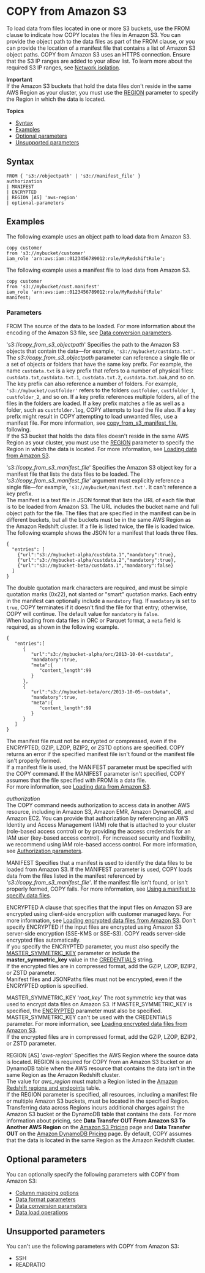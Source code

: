 # COPY from Amazon S3<a name="copy-parameters-data-source-s3"></a>

To load data from files located in one or more S3 buckets, use the FROM clause to indicate how COPY locates the files in Amazon S3\. You can provide the object path to the data files as part of the FROM clause, or you can provide the location of a manifest file that contains a list of Amazon S3 object paths\. COPY from Amazon S3 uses an HTTPS connection\. Ensure that the S3 IP ranges are added to your allow list\. To learn more about the required S3 IP ranges, see [ Network isolation](https://docs.aws.amazon.com/redshift/latest/mgmt/security-network-isolation.html#network-isolation)\.

**Important**  
If the Amazon S3 buckets that hold the data files don't reside in the same AWS Region as your cluster, you must use the [REGION](#copy-region) parameter to specify the Region in which the data is located\. 

**Topics**
+ [Syntax](#copy-parameters-data-source-s3-syntax)
+ [Examples](#copy-parameters-data-source-s3-examples)
+ [Optional parameters](#copy-parameters-data-source-s3-optional-parms)
+ [Unsupported parameters](#copy-parameters-data-source-s3-unsupported-parms)

## Syntax<a name="copy-parameters-data-source-s3-syntax"></a>

```
FROM { 's3://objectpath' | 's3://manifest_file' }
authorization
| MANIFEST
| ENCRYPTED
| REGION [AS] 'aws-region'
| optional-parameters
```

## Examples<a name="copy-parameters-data-source-s3-examples"></a>

The following example uses an object path to load data from Amazon S3\. 

```
copy customer
from 's3://mybucket/customer' 
iam_role 'arn:aws:iam::0123456789012:role/MyRedshiftRole';
```

The following example uses a manifest file to load data from Amazon S3\. 

```
copy customer
from 's3://mybucket/cust.manifest' 
iam_role 'arn:aws:iam::0123456789012:role/MyRedshiftRole'
manifest;
```

### Parameters<a name="copy-parameters-data-source-s3-parameters"></a>

FROM  <a name="copy-parameters-from"></a>
The source of the data to be loaded\. For more information about the encoding of the Amazon S3 file, see [Data conversion parameters](copy-parameters-data-conversion.md)\.

's3://*copy\_from\_s3\_objectpath*'   <a name="copy-s3-objectpath"></a>
Specifies the path to the Amazon S3 objects that contain the data—for example, `'s3://mybucket/custdata.txt'`\. The *s3://copy\_from\_s3\_objectpath* parameter can reference a single file or a set of objects or folders that have the same key prefix\. For example, the name `custdata.txt` is a key prefix that refers to a number of physical files: `custdata.txt`,`custdata.txt.1`, `custdata.txt.2`, `custdata.txt.bak`,and so on\. The key prefix can also reference a number of folders\. For example, `'s3://mybucket/custfolder'` refers to the folders `custfolder`, `custfolder_1`, `custfolder_2`, and so on\. If a key prefix references multiple folders, all of the files in the folders are loaded\. If a key prefix matches a file as well as a folder, such as `custfolder.log`, COPY attempts to load the file also\. If a key prefix might result in COPY attempting to load unwanted files, use a manifest file\. For more information, see [copy_from_s3_manifest_file](#copy-manifest-file), following\.   
If the S3 bucket that holds the data files doesn't reside in the same AWS Region as your cluster, you must use the [REGION](#copy-region) parameter to specify the Region in which the data is located\.
For more information, see [Loading data from Amazon S3](t_Loading-data-from-S3.md)\.

's3://*copy\_from\_s3\_manifest\_file*'   <a name="copy-manifest-file"></a>
Specifies the Amazon S3 object key for a manifest file that lists the data files to be loaded\. The *'s3://*copy\_from\_s3\_manifest\_file'** argument must explicitly reference a single file—for example, `'s3://mybucket/manifest.txt'`\. It can't reference a key prefix\.  
The manifest is a text file in JSON format that lists the URL of each file that is to be loaded from Amazon S3\. The URL includes the bucket name and full object path for the file\. The files that are specified in the manifest can be in different buckets, but all the buckets must be in the same AWS Region as the Amazon Redshift cluster\. If a file is listed twice, the file is loaded twice\. The following example shows the JSON for a manifest that loads three files\.   

```
{
  "entries": [
    {"url":"s3://mybucket-alpha/custdata.1","mandatory":true},
    {"url":"s3://mybucket-alpha/custdata.2","mandatory":true},
    {"url":"s3://mybucket-beta/custdata.1","mandatory":false}
  ]
}
```
The double quotation mark characters are required, and must be simple quotation marks \(0x22\), not slanted or "smart" quotation marks\. Each entry in the manifest can optionally include a `mandatory` flag\. If `mandatory` is set to `true`, COPY terminates if it doesn't find the file for that entry; otherwise, COPY will continue\. The default value for `mandatory` is `false`\.   
When loading from data files in ORC or Parquet format, a `meta` field is required, as shown in the following example\.  

```
{  
   "entries":[  
      {  
         "url":"s3://mybucket-alpha/orc/2013-10-04-custdata",
         "mandatory":true,
         "meta":{  
            "content_length":99
         }
      },
      {  
         "url":"s3://mybucket-beta/orc/2013-10-05-custdata",
         "mandatory":true,
         "meta":{  
            "content_length":99
         }
      }
   ]
}
```
The manifest file must not be encrypted or compressed, even if the ENCRYPTED, GZIP, LZOP, BZIP2, or ZSTD options are specified\. COPY returns an error if the specified manifest file isn't found or the manifest file isn't properly formed\.   
If a manifest file is used, the MANIFEST parameter must be specified with the COPY command\. If the MANIFEST parameter isn't specified, COPY assumes that the file specified with FROM is a data file\.   
For more information, see [Loading data from Amazon S3](t_Loading-data-from-S3.md)\.

*authorization*  
The COPY command needs authorization to access data in another AWS resource, including in Amazon S3, Amazon EMR, Amazon DynamoDB, and Amazon EC2\. You can provide that authorization by referencing an AWS Identity and Access Management \(IAM\) role that is attached to your cluster \(role\-based access control\) or by providing the access credentials for an IAM user \(key\-based access control\)\. For increased security and flexibility, we recommend using IAM role\-based access control\. For more information, see [Authorization parameters](copy-parameters-authorization.md)\.

MANIFEST  <a name="copy-manifest"></a>
Specifies that a manifest is used to identify the data files to be loaded from Amazon S3\. If the MANIFEST parameter is used, COPY loads data from the files listed in the manifest referenced by *'s3://copy\_from\_s3\_manifest\_file'*\. If the manifest file isn't found, or isn't properly formed, COPY fails\. For more information, see [Using a manifest to specify data files](loading-data-files-using-manifest.md)\.

ENCRYPTED  <a name="copy-encrypted"></a>
A clause that specifies that the input files on Amazon S3 are encrypted using client\-side encryption with customer managed keys\. For more information, see [Loading encrypted data files from Amazon S3](c_loading-encrypted-files.md)\. Don't specify ENCRYPTED if the input files are encrypted using Amazon S3 server\-side encryption \(SSE\-KMS or SSE\-S3\)\. COPY reads server\-side encrypted files automatically\.  
If you specify the ENCRYPTED parameter, you must also specify the [MASTER_SYMMETRIC_KEY](#copy-master-symmetric-key) parameter or include the **master\_symmetric\_key** value in the [CREDENTIALS](copy-parameters-authorization.md#copy-credentials) string\.  
If the encrypted files are in compressed format, add the GZIP, LZOP, BZIP2, or ZSTD parameter\.  
Manifest files and JSONPaths files must not be encrypted, even if the ENCRYPTED option is specified\.

MASTER\_SYMMETRIC\_KEY '*root\_key*'  <a name="copy-master-symmetric-key"></a>
The root symmetric key that was used to encrypt data files on Amazon S3\. If MASTER\_SYMMETRIC\_KEY is specified, the [ENCRYPTED](#copy-encrypted) parameter must also be specified\. MASTER\_SYMMETRIC\_KEY can't be used with the CREDENTIALS parameter\. For more information, see [Loading encrypted data files from Amazon S3](c_loading-encrypted-files.md)\.  
If the encrypted files are in compressed format, add the GZIP, LZOP, BZIP2, or ZSTD parameter\.

REGION \[AS\] '*aws\-region*'  <a name="copy-region"></a>
Specifies the AWS Region where the source data is located\. REGION is required for COPY from an Amazon S3 bucket or an DynamoDB table when the AWS resource that contains the data isn't in the same Region as the Amazon Redshift cluster\.   
The value for *aws\_region* must match a Region listed in the [Amazon Redshift regions and endpoints](https://docs.aws.amazon.com/general/latest/gr/rande.html#redshift_region) table\.  
If the REGION parameter is specified, all resources, including a manifest file or multiple Amazon S3 buckets, must be located in the specified Region\.   
Transferring data across Regions incurs additional charges against the Amazon S3 bucket or the DynamoDB table that contains the data\. For more information about pricing, see **Data Transfer OUT From Amazon S3 To Another AWS Region** on the [Amazon S3 Pricing](https://aws.amazon.com/s3/pricing/) page and **Data Transfer OUT** on the [Amazon DynamoDB Pricing](https://aws.amazon.com/dynamodb/pricing/) page\. 
By default, COPY assumes that the data is located in the same Region as the Amazon Redshift cluster\. 

## Optional parameters<a name="copy-parameters-data-source-s3-optional-parms"></a>

You can optionally specify the following parameters with COPY from Amazon S3: 
+ [Column mapping options](copy-parameters-column-mapping.md)
+ [Data format parameters](copy-parameters-data-format.md#copy-data-format-parameters)
+ [Data conversion parameters](copy-parameters-data-conversion.md)
+ [ Data load operations](copy-parameters-data-load.md)

## Unsupported parameters<a name="copy-parameters-data-source-s3-unsupported-parms"></a>

You can't use the following parameters with COPY from Amazon S3: 
+ SSH
+ READRATIO